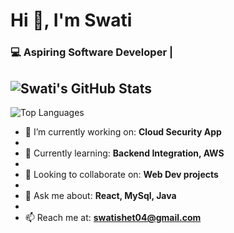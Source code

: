 
# Hi 👋, I'm Swati
### 💻 Aspiring Software Developer |

![Swati's GitHub Stats](https://github-readme-stats.vercel.app/api?username=swatishet09&show_icons=true&theme=radical)
--

![Top Languages](https://github-readme-stats.vercel.app/api/top-langs/?username=swatishet09&layout=compact&theme=radical)



- 🔭 I’m currently working on: **Cloud Security App**
- 
- 🌱 Currently learning: **Backend Integration, AWS**
- 
- 👯 Looking to collaborate on: **Web Dev projects**
- 
- 💬 Ask me about: **React, MySql, Java**
- 
- 📫 Reach me at: **swatishet04@gmail.com**

